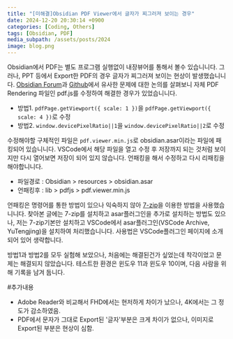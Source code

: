 ```yaml
---
title: "[미해결]Obsidian PDF Viewer에서 글자가 찌그러져 보이는 경우"
date: 2024-12-20 20:30:14 +0900
categories: [Coding, Others]
tags: [Obsidian, PDF]
media_subpath: /assets/posts/2024
image: blog.png
---
```


Obsidian에서 PDF는 별도 프로그램 실행없이 내장뷰어를 통해서 볼수 있습니니다. 그러나, PPT 등에서 Export한 PDF의 경우 글자가 찌그러져 보이는 현상이 발생했습니니다. [Obsidian Forum](https://forum.obsidian.md/t/blurry-pdfs/66289)과 [Github](https://github.com/RyotaUshio/obsidian-pdf-plus/issues/97)에서 유사한 문제에 대한 논의를 살펴보니 자체 PDF Rendering 파일인 pdf.js를 수정하여 해결한 경우가 있었습니니다.

- 방법1. `pdfPage.getViewport({ scale: 1 })`을 `pdfPage.getViewport({ scale: 4 })`로 수정
- 방법2. `window.devicePixelRatio||1`을 `window.devicePixelRatio||2`로 수정

수정해야할 구체적인 파일은 `pdf.viewer.min.js`로 obsidian.asar이라는 파일에 패킹되어 있습니니다. VSCode에서 해당 파일을 열고 수정 후 저장까지 되는 것처럼 보이지만 다시 열어보면 저장이 되어 있지 않습니다. 언패킹을 해서 수정하고 다시 리패킹을 해야합니니다.

- 파일경로 : Obsidian > resources > obsidian.asar
- 언패킹후 : lib > pdfjs > pdf.viewer.min.js

언패킹은 명령어를 통한 방법이 있으나 익숙하지 않아 [7-zip](https://www.7-zip.org/)을 이용한 방법을 사용했습니니다. 찾아본 글에는 7-zip를 설치하고 asar플러그인을 추가로 설치하는 방법도 있으나, 저는 7-zip기본만 설치하고 VSCode에서 asar플러그인(VSCode Archive, YuTengjing)을 설치하여 처리했습니니다. 사용법은 VSCode플러그인 페이지에 소개되어 있어 생략합니다.

방법1과 방법2를 모두 실험해 보았으나, 처음에는 해결된건가 싶었는데 착각이었고 문제는 해결되지 않았습니다. 테스트한 환경은 윈도우 11과 윈도우 10이며, 다음 사람을 위해 기록을 남겨 둡니다.

#추가내용 
- Adobe Reader와 비교해서 FHD에서는 현저하게 차이가 났으나, 4K에서는 그 정도가 감소하였음.
- PDF에서 문자가 그대로 Export된 '글자'부분은 크게 차이가 없으나, 이미지로 Export된 부분은 현상이 심함. 